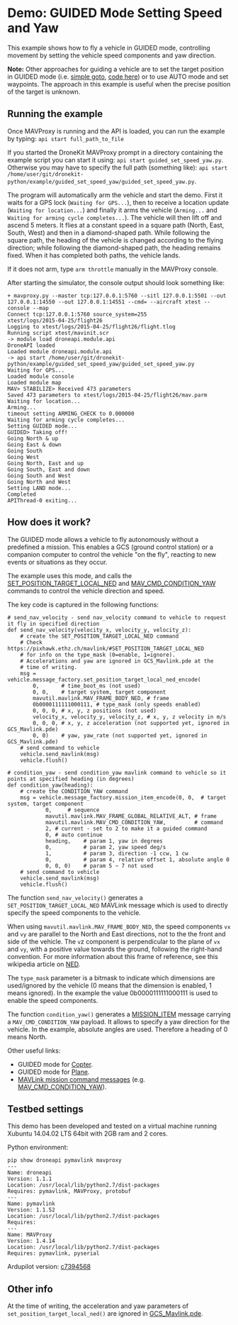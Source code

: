 # Demo: GUIDED Mode Setting Speed and Yaw

This example shows how to fly a vehicle in GUIDED mode, controlling movement by setting the vehicle speed components and yaw direction.

**Note:** Other approaches for guiding a vehicle are to set the target position in GUIDED mode (i.e. [simple goto](http://python.dronekit.io/example_1.html), [code here](https://github.com/diydrones/dronekit-python/blob/master/example/simple_goto/simple_goto.py)) or to use AUTO mode and set waypoints. The approach in this example is useful when the precise position of the target is unknown.


## Running the example

Once MAVProxy is running and the API is loaded, you can run the example by typing: ```api start full_path_to_file``` 

If you started the DroneKit MAVProxy prompt in a directory containing the example script you can start it using: ```api start guided_set_speed_yaw.py```. Otherwise you may have to specify the full path (something like): ```api start /home/user/git/dronekit-python/example/guided_set_speed_yaw/guided_set_speed_yaw.py```. 

The program will automatically arm the vehicle and start the demo. First it waits for a GPS lock (```Waiting for GPS...```), then to receive a location update (```Waiting for location...```) and finally it arms the vehicle (```Arming...``` and ```Waiting for arming cycle completes...```). The vehicle will then lift off and ascend 5 meters. It flies at a constant speed in a square path (North, East, South, West) and then in a diamond-shaped path. While following the square path, the heading of the vehicle is changed according to the flying direction; while following the diamond-shaped path, the heading remains fixed. When it has completed both paths, the vehicle lands.

If it does not arm, type ```arm throttle``` manually in the MAVProxy console.

After starting the simulator, the console output should look something like:

```
+ mavproxy.py --master tcp:127.0.0.1:5760 --sitl 127.0.0.1:5501 --out 127.0.0.1:14550 --out 127.0.0.1:14551 --cmd= --aircraft xtest --console --map
Connect tcp:127.0.0.1:5760 source_system=255
xtest/logs/2015-04-25/flight26
Logging to xtest/logs/2015-04-25/flight26/flight.tlog
Running script xtest/mavinit.scr
-> module load droneapi.module.api
DroneAPI loaded
Loaded module droneapi.module.api
-> api start /home/user/git/dronekit-python/example/guided_set_speed_yaw/guided_set_speed_yaw.py
Waiting for GPS...
Loaded module console
Loaded module map
MAV> STABILIZE> Received 473 parameters
Saved 473 parameters to xtest/logs/2015-04-25/flight26/mav.parm
Waiting for location...
Arming...
timeout setting ARMING_CHECK to 0.000000
Waiting for arming cycle completes...
Setting GUIDED mode...
GUIDED> Taking off!
Going North & up
Going East & down
Going South
Going West
Going North, East and up
Going South, East and down
Going South and West
Going North and West
Setting LAND mode...
Completed
APIThread-0 exiting...

```

## How does it work?

The GUIDED mode allows a vehicle to fly autonomously without a predefined a mission. This enables a GCS (ground control station) or a companion computer to control the vehicle "on the fly", reacting to new events or situations as they occur.

The example uses this mode, and calls the  [SET_POSITION_TARGET_LOCAL_NED](https://pixhawk.ethz.ch/mavlink/#SET_POSITION_TARGET_LOCAL_NED) and [MAV_CMD_CONDITION_YAW](http://planner.ardupilot.com/wiki/common-mavlink-mission-command-messages-mav_cmd/#mav_cmd_condition_yaw) commands to control the vehicle direction and speed.

The key code is captured in the following functions:

```
# send_nav_velocity - send nav_velocity command to vehicle to request it fly in specified direction
def send_nav_velocity(velocity_x, velocity_y, velocity_z):
    # create the SET_POSITION_TARGET_LOCAL_NED command
    # Check https://pixhawk.ethz.ch/mavlink/#SET_POSITION_TARGET_LOCAL_NED
    # for info on the type_mask (0=enable, 1=ignore).
    # Accelerations and yaw are ignored in GCS_Mavlink.pde at the
    # time of writing.
    msg = vehicle.message_factory.set_position_target_local_ned_encode(
        0,       # time_boot_ms (not used)
        0, 0,    # target system, target component
        mavutil.mavlink.MAV_FRAME_BODY_NED, # frame
        0b0000111111000111, # type_mask (only speeds enabled)
        0, 0, 0, # x, y, z positions (not used)
        velocity_x, velocity_y, velocity_z, # x, y, z velocity in m/s
        0, 0, 0, # x, y, z acceleration (not supported yet, ignored in GCS_Mavlink.pde)
        0, 0)    # yaw, yaw_rate (not supported yet, ignored in GCS_Mavlink.pde) 
    # send command to vehicle
    vehicle.send_mavlink(msg)
    vehicle.flush()

# condition_yaw - send condition_yaw mavlink command to vehicle so it points at specified heading (in degrees)
def condition_yaw(heading):
    # create the CONDITION_YAW command
    msg = vehicle.message_factory.mission_item_encode(0, 0,  # target system, target component
            0,     # sequence
            mavutil.mavlink.MAV_FRAME_GLOBAL_RELATIVE_ALT, # frame
            mavutil.mavlink.MAV_CMD_CONDITION_YAW,         # command
            2, # current - set to 2 to make it a guided command
            0, # auto continue
            heading,    # param 1, yaw in degrees
            0,          # param 2, yaw speed deg/s
            1,          # param 3, direction -1 ccw, 1 cw
            0,          # param 4, relative offset 1, absolute angle 0
            0, 0, 0)    # param 5 ~ 7 not used
    # send command to vehicle
    vehicle.send_mavlink(msg)
    vehicle.flush()
```

The function ``send_nav_velocity()`` generates a ``SET_POSITION_TARGET_LOCAL_NED`` MAVLink message which is used to directly specify the speed components to the vehicle.

When using ``mavutil.mavlink.MAV_FRAME_BODY_NED``, the speed components ``vx`` and ``vy`` are parallel to the North and East directions, not to the the front and side of the vehicle. The ``v``z component is perpendicular to the plane of ``vx`` and ``vy``, with a positive value towards the ground, following the right-hand convention. For more information about this frame of reference, see this wikipedia article on [NED](http://en.wikipedia.org/wiki/North_east_down).

The ``type_mask`` parameter is a bitmask to indicate which dimensions are used/ignored by the vehicle (0 means that the dimension is enabled, 1 means ignored). In the example the value 0b0000111111000111 is used to enable the speed components.

The function ``condition_yaw()`` generates a [MISSION_ITEM](https://pixhawk.ethz.ch/mavlink/#MISSION_ITEM) message carrying a ``MAV_CMD_CONDITION_YAW`` payload. It allows to specify a yaw direction for the vehicle. In the example, absolute angles are used. Therefore a heading of 0 means North.

Other useful links:
- GUIDED mode for [Copter](http://copter.ardupilot.com/wiki/flying-arducopter/flight-modes/ac2_guidedmode/).
- GUIDED mode for [Plane](http://plane.ardupilot.com/wiki/flying/flight-modes/#guided).
- [MAVLink mission command messages](http://planner.ardupilot.com/wiki/common-mavlink-mission-command-messages-mav_cmd) (e.g. [MAV_CMD_CONDITION_YAW](http://planner.ardupilot.com/wiki/common-mavlink-mission-command-messages-mav_cmd/#mav_cmd_condition_yaw)).


## Testbed settings

This demo has been developed and tested on a virtual machine running Xubuntu 14.04.02 LTS 64bit with 2GB ram and 2 cores.

Python environment:
```
pip show droneapi pymavlink mavproxy
---
Name: droneapi
Version: 1.1.1
Location: /usr/local/lib/python2.7/dist-packages
Requires: pymavlink, MAVProxy, protobuf
---
Name: pymavlink
Version: 1.1.52
Location: /usr/local/lib/python2.7/dist-packages
Requires: 
---
Name: MAVProxy
Version: 1.4.14
Location: /usr/local/lib/python2.7/dist-packages
Requires: pymavlink, pyserial
```
Ardupilot version: [c7394568](https://github.com/diydrones/ardupilot/commit/c73945686c821cab1034c0d434fc7d3f66a0fd50)

## Other info

At the time of writing, the acceleration and yaw parameters of ``set_position_target_local_ned()`` are ignored in [GCS_Mavlink.pde](https://github.com/diydrones/ardupilot/blob/master/ArduCopter/GCS_Mavlink.pde#L1343).